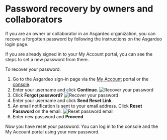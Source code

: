 # Password recovery by owners and collaborators

If you are an owner or collaborator in an Asgardeo organization, you can recover a forgotten password by following the instructions on the Asgardeo login page.

If you are already signed in to your My Account portal, you can see the steps to <a :href="$withBase('/guides/organization/self-service/asgardeo-user/my-account/#change-password')">set a new password</a> from there.

To recover your password:
1. Go to the Asgardeo sign-in page via the [My Account](https://myaccount.asgardeo.io/) portal or the [console](https://console.asgardeo.io/login).
2. Enter your username and click **Continue**.
   <img :src="$withBase('/assets/img/guides/organization/self-service/asgardeo-user/reset-password-for-asgardeo-user.png')" alt="Recover your password">
3. Click **Forgot password?**
   <img :src="$withBase('/assets/img/guides/organization/self-service/asgardeo-user/reset-password-for-asgardeo-user-step2.png')" alt="Recover your password">
4. Enter your username and click **Send Reset Link**.
5. An email notification is sent to your email address. Click **Reset Password** on the email.
   <img :src="$withBase('/assets/img/guides/organization/self-service/asgardeo-user/reset-password-email-asgardeo-user.png')" alt="Reset password email">
6. Enter new password and **Proceed**.

Now you have reset your password. You can log in to the console and the My Account portal using your new password.

